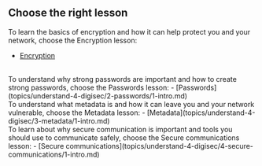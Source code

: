 ## Choose the right lesson

To learn the basics of encryption and how it can help protect you and your network, choose the Encryption lesson:
- [Encryption](topics/understand-4-digisec/1-encryption/1-intro.md)
<br>
To understand why strong passwords are important and how to create strong passwords, choose the Passwords lesson:
- [Passwords](topics/understand-4-digisec/2-passwords/1-intro.md)
<br>
To understand what metadata is and how it can leave you and your network vulnerable, choose the Metadata lesson:
- [Metadata](topics/understand-4-digisec/3-metadata/1-intro.md)
<br>
To learn about why secure communication is important and tools you should use to communicate safely, choose the Secure communications lesson:
- [Secure communications](topics/understand-4-digisec/4-secure-communications/1-intro.md)

